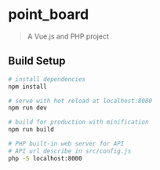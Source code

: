 # point_board

> A Vue.js and PHP project

## Build Setup

``` bash
# install dependencies
npm install

# serve with hot reload at localhost:8080
npm run dev

# build for production with minification
npm run build

# PHP built-in web server for API
# API url describe in src/config.js
php -S localhost:8000
```


